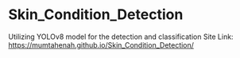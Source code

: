 # Skin_Condition_Detection
Utilizing YOLOv8 model for the detection and classification
Site Link: https://mumtahenah.github.io/Skin_Condition_Detection/
